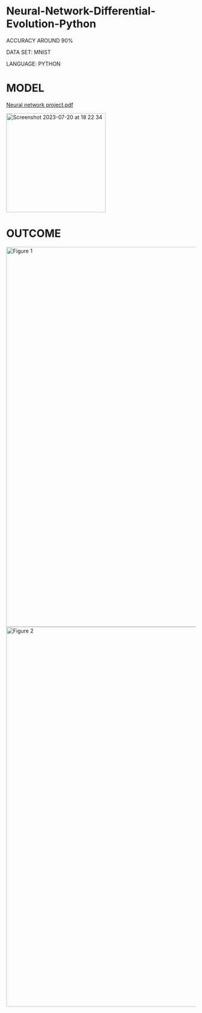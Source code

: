 # Neural-Network-Differential-Evolution-Python

ACCURACY AROUND 90%

DATA SET: MNIST

LANGUAGE: PYTHON


# MODEL 

[Neural network project.pdf](https://github.com/EngAlessandroMaggi/Neural-Network-Differential-Evolution-Python/files/12111856/Neural.network.project.pdf)


<img width="264" alt="Screenshot 2023-07-20 at 18 22 34" src="https://github.com/EngAlessandroMaggi/Neural-Network-Differential-Evolution-Python/assets/134376453/d9654745-d642-464e-976d-c6d8f9b01d17">




# OUTCOME
<img width="1011" alt="Figure 1" src="https://github.com/EngAlessandroMaggi/Neural-Network-Differential-Evolution-Python/assets/134376453/fc4ae2e0-7d91-46a3-a578-9c85a75e752e">



<img width="1011" alt="Figure 2" src="https://github.com/EngAlessandroMaggi/Neural-Network-Differential-Evolution-Python/assets/134376453/220ae8ac-da77-47da-8b4e-22c079241f09">








